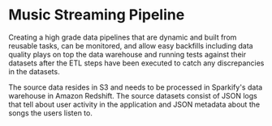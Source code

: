 # Music Streaming Pipeline

Creating a high grade data pipelines that are dynamic and built from reusable tasks, can be monitored, and allow easy backfills including data quality plays on top the data warehouse and running tests against their datasets after the ETL steps have been executed to catch any discrepancies in the datasets.

The source data resides in S3 and needs to be processed in Sparkify's data warehouse in Amazon Redshift. The source datasets consist of JSON logs that tell about user activity in the application and JSON metadata about the songs the users listen to.

